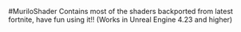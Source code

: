 #MuriloShader
Contains most of the shaders backported from latest fortnite, have fun using it!!
(Works in Unreal Engine 4.23 and higher)
